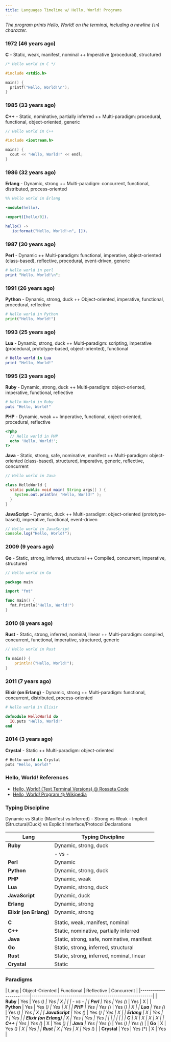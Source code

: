 ```yaml
---
title: Languages Timeline w/ Hello, World! Programs
---
```


_The program prints Hello, World! on the terminal, including a newline (`\n`) character._




### 1972  (46 years ago)

**C**  - Static, weak, manifest, nominal  ++ Imperative (procedural), structured

``` c
/* Hello world in C */

#include <stdio.h>

main() {
  printf("Hello, World!\n");
}
```


### 1985  (33 years ago)

**C++**  - Static, nominative, partially inferred ++ Multi-paradigm: procedural, functional, object-oriented, generic

``` cpp
// Hello world in C++

#include <iostream.h>

main() {
  cout << "Hello, World!" << endl;
}
```


### 1986  (32 years ago)

**Erlang**  - Dynamic, strong ++ Multi-paradigm: concurrent, functional, distributed, process-oriented

```erl
%% Hello world in Erlang

-module(hello).

-export([hello/0]).

hello() ->
   io:format("Hello, World!~n", []).
```


### 1987 (30 years ago)

**Perl** - Dynamic ++ Multi-paradigm: functional, imperative, object-oriented (class-based), reflective, procedural, event-driven, generic

``` perl
# Hello world in perl
print "Hello, World!\n";
```


### 1991 (26 years ago)

**Python** - Dynamic, strong, duck ++ Object-oriented, imperative, functional, procedural, reflective

``` python
# Hello world in Python
print("Hello, World!")
```


### 1993 (25 years ago)

**Lua**  - Dynamic, strong, duck ++ Multi-paradigm: scripting, imperative (procedural, prototype-based, object-oriented), functional

``` lua
# Hello world in Lua
print "Hello, World!"
```


### 1995 (23 years ago)

**Ruby** - Dynamic, strong, duck ++ Multi-paradigm: object-oriented, imperative, functional, reflective

``` ruby
# Hello World in Ruby
puts "Hello, World!"
```

**PHP**  - Dynamic, weak ++ Imperative, functional, object-oriented, procedural, reflective

``` php
<?php
  // Hello world in PHP
  echo 'Hello, World!';
?>
```


**Java** - Static, strong, safe, nominative, manifest ++ Multi-paradigm: object-oriented (class-based), structured, imperative, generic, reflective, concurrent

``` java
// Hello world in Java

class HelloWorld {
  static public void main( String args[] ) {
    System.out.println( "Hello, World!" );
  }
}
```

**JavaScript**  - Dynamic, duck ++ Multi-paradigm: object-oriented (prototype-based), imperative, functional, event-driven


``` js
// Hello world in JavaScript
console.log("Hello, World!");
```



### 2009 (9 years ago)

**Go** - Static, strong, inferred, structural ++ Compiled, concurrent, imperative, structured

``` go
// Hello world in Go

package main

import "fmt"

func main() {
  fmt.Println("Hello, World!")
}
```


### 2010 (8 years ago)

**Rust** - Static, strong, inferred, nominal, linear ++ Multi-paradigm: compiled, concurrent, functional, imperative, structured, generic

``` rs
// Hello world in Rust

fn main() {
    println!("Hello, World!");
}
```


### 2011 (7 years ago)

**Elixir (on Erlang)** - Dynamic, strong ++ Multi-paradigm: functional, concurrent, distributed, process-oriented   

``` ex
# Hello world in Elixir

defmodule HelloWorld do
  IO.puts "Hello, World!"
end
```

### 2014 (3 years ago)

**Crystal** - Static ++ Multi-paradigm: object-oriented

``` cs
# Hello world in Crystal
puts "Hello, World!"
```



### Hello, World! References

- [Hello, World! (Text Terminal Versions) @ Rosseta Code](http://rosettacode.org/wiki/Hello_world/Text)
- [Hello, World! Program @ Wikipedia](https://en.wikipedia.org/wiki/%22Hello,_World!%22_program)



### Typing Discipline

Dynamic vs Static (Manifest vs Inferred) -
Strong vs Weak -
Implicit (Structural/Duck) vs Explicit Interface/Protocol Declarations


| Lang                   | Typing Discipline                                                    |
|------------------------|----------------------------------------------------------------------|
| **Ruby**               | Dynamic, strong, duck                                                |
|                        | - vs -                                                               |
| **Perl**               | Dynamic                                                              |
| **Python**             | Dynamic, strong, duck                                                |
| **PHP**                | Dynamic, weak                                                        |
| **Lua**                | Dynamic, strong, duck                                                |
| **JavaScript**         | Dynamic, duck                                                        |
| **Erlang**             | Dynamic, strong                                                      |
| **Elixir (on Erlang)** | Dynamic, strong                                                      |
|                        |                                                                      |
| **C**                  | Static, weak, manifest, nominal                                      |
| **C++**                | Static, nominative, partially inferred                               |
| **Java**               | Static, strong, safe, nominative, manifest                           |
| **Go**                 | Static, strong, inferred, structural                                 |
| **Rust**               | Static, strong, inferred, nominal, linear                            |
| **Crystal**            | Static                                                               |



### Paradigms


| Lang                   | Object-Oriented  |  Functional  | Reflective | Concurrent |
|------------------------|-----------------------------------------------------------|
| **Ruby**               | Yes              | Yes (*)      | Yes        | X          |
|                        | - vs -           |
| **Perl**               | Yes              | Yes (*)      | Yes        | X          |
| **Python**             | Yes              | Yes (*)      | Yes        | X          |
| **PHP**                | Yes              | Yes (*)      | Yes (*)    | X          |
| **Lua**                | Yes (*)          | Yes (*)      | Yes        | X          |
| **JavaScript**         | Yes (*)          | Yes (*)      | Yes        | X          |
| **Erlang**             | X                | Yes          | ?          | Yes        |
| **Elixir (on Erlang)** | X                | Yes          | Yes        | Yes        |
|                        |                  |              |            |            |
| **C**                  | X                | X            | X          | X          |
| **C++**                | Yes              | Yes (*)      | X          | Yes (*)    |
| **Java**               | Yes              | Yes (*)      | Yes (*)    | Yes (*)    |
| **Go**                 | X                | Yes (*)      | X          | Yes        |
| **Rust**               | X                | Yes          | X          | Yes (*)    |
| **Crystal**            | Yes              | Yes (*)      | X          | Yes        |
